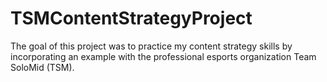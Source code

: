 # TSMContentStrategyProject

The goal of this project was to practice my content strategy skills by incorporating an example with the professional esports organization Team SoloMid (TSM). 

